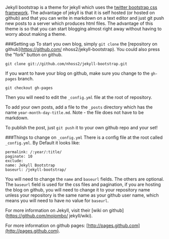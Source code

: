 Jekyll bootstrap is a theme for jekyll which uses the [twitter bootstrap css             framework](https://github.com/twitter/bootstrap).
The advantage of jekyll is that it is self hosted (or hosted on github) and that you can write in markdown on a text editor and just git push new posts to a server which         produces html files. The advantage of this theme is so that you can start blogging       almost right away without having to worry about making a theme.

###Setting up
To start you own blog, simply `git clone` the [repository on github](https://github.com/ nhoss2/jekyll-bootstrap). You could also press the "fork" button on github.

    git clone git://github.com/nhoss2/jekyll-bootstrap.git

If you want to have your blog on github, make sure you change to the `gh-pages` branch.

    git checkout gh-pages

Then you will need to edit the `_config.yml` file at the root of repository.

To add your own posts, add a file to the `_posts` directory which has the name `year-month-day-title.md`. Note - the file does not have to be markdown.

To publish the post, just `git push` it to your own github repo and your set!

###Things to change on `_config.yml`
There is a config file at the root called `_config.yml`. By Default it looks like:

    permalink: /:year/:title/
    paginate: 10
    exclude:
    name: Jekyll Bootstrap
    baseurl: /jekyll-bootstrap/

You will need to change the `name` and `baseurl` fields. The others are optional.
The `baseurl` field is used for the css files and pagination, if you are hosting the     blog on github, you will need to change it to your repository name unless your           repository is the same name as your github user name, which means you will need to have  no value for `baseurl`.

For more information on Jekyll, visit their [wiki on github](https://github.com/mojombo/ jekyll/wiki).

For more information on github pages: [http://pages.github.com](http://pages.github.com).
